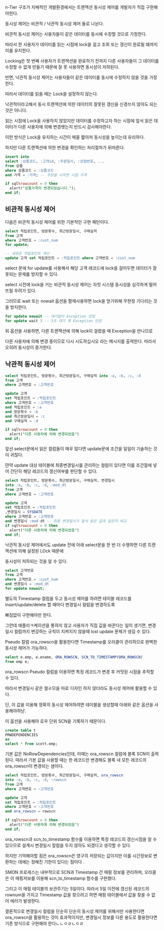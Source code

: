 n-Tier 구조가 지배적인 개발환경에서는 트랜잭션 동시성 제어를 개발자가 직접 구현해야한다.

동시성 제어는 비관적 / 낙관적 동시성 제어 둘로 나뉜다.

비관적 동시성 제어는 사용자들이 같은 데이터를 동시에 수장할 것으로 가정한다.

따라서 한 사용자가 데이터를 읽는 시점에 lock을 걸고 조회 또는 갱신이 완료될 떄까지 이를 유지한다.

Locking은 첫 번째 사용자가 트랜잭션을 완료하기 전까지 다른 사용자들이 그 데이터를 수정할 수 없게 만들기 때문에 잘 못 사용하면 동시성이 저하된다.

반면, 낙관적 동시성 제어는 사용자들이 같은 데이터를 동시에 수정하지 않을 것을 가정한다.

따라서 데이터를 읽을 때는 Lock을 설정하지 않는다.

낙관적이라고해서 동시 트랜잭션에 의한 데이터의 잘못된 갱신을 신경쓰지 않아도 되는것은 아니다.

읽는 시점에 Lock을 사용하지 않았지만 데이터를 수정하고자 하는 시점에 앞서 읽은 데이터가 다른 사용자에 의해 변경됏는지 반드시 검사해야한다.

이런 방식은 Lock을 유지하는 시간이 매울 짧아져 동시성을 높이는데 유리하다.

하지만 다른 트랜잭션에 의한 변경을 확인하는 처리절차가 뒤따른다.

```sql
insert into
select :상품코드, :고객id, :주문일시, :상점번호, ...
from 상품
where 상품코드 = :상품코드
and 가격 = :가격; -- 주문을 시작한 시점 가격

if sql%rowcount = 0 then
  alert("상품가격이 변경되었습니다.");
end if;
```

## 비관적 동시성 제어

다음은 비관적 동시성 제어를 위한 기본적인 구현 패턴이다.

```sql
select 적립포인트, 방문횟수, 최근방문일시, 구매실적
from 고객
where 고객번호 = :cust_num
for update;

-- 새로운 적립포인트 계산
update 고객 set 적립포인트 = :적립포인트 where 고객번호 = :cust_num
```

select 문에 for update를 사용해서 해당 고객 레코드에 lock을 걸어두면 데이터가 잘못되는 문제를 방지할 수 있다.

select 시전에 lock을 거는 비관적 동시성 제어는 자칫 시스템 동시성을 심각하게 떨어뜨릴 우려가 있다.

그러므로 wait 또는 nowait 옵션을 함께사용하면 lock을 얻기위해 무한정 기다리는 것을 방지한다.

```sql
for update nowait -- 대기없이 Exception 던짐
for update wait 3 -- 3초 대기 후 Exception 던짐
```

위 옵션을 사용하면, 다른 트랜잭션에 의해 lock이 걸렸을 때 Exception을 만나므로

다른 사용자에 의해 변경 중이므로 다시 시도하십시오 라는 메시지를 출력한다. 따라서 오히려 동시성이 증가한다.

## 낙관적 동시성 제어

```sql
select 적립포인트, 방문횟수, 최근방문일시, 구매실적 into :a, :b, :c, :d
from 고객
where 고객변호 = :고객번호

update 고객
set 적립포인트 = :적립포인트
where 고객번호 = :고객번호
and 적립포인트 = :a
and 방문횟수 = :b
and 최근방문일시 = :c
and 구매실적 = :d

if sql%rowcount = 0 then
  alert("다른 사용자에 의해 변경되었음")
end if;
```

앞선 select문에서 읽은 컬럼들이 매우 많다면 update문에 조건을 일일이 기술하는 것이 귀찮다.

먄약 update 대상 테이블에 최종변경일시를 관리하는 컬럼이 있다면 이를 조건절에 넣어 간단히 해당 레코드의 갱신여부를 판단할 수 있다.

```sql
select 적립포인트, 방문횟수, 최근방문일시, 구매실적, 변경일시
into :a, :b, :c, :d, :mod_dt
from 고객
where 고객변호 = :고객번호

update 고객
set 적립포인트 = :적립포인트
,변경일시 = SYSDATE
where 고객번호 = :고객번호
and 변경일시 :mod-dt -- 최종 변경일시가 앞서 읽은 값과 같은지 비교
if sql%rowcount = 0 then
  alert("다른 사용자에 의해 변경되었음")
end if;
```

낙관적 동시성 제어에서도 update 전에 아래 select문을 한 번 더 수행하면 다른 트랜잭션에 의해 설정된 LOck 때문에

동시성이 저하되는 것을 알 수 있다.

```sql
select 고객번호
from 고객
where 고객번호 = :cust_num
and 변경일시 = :mod_dt
for update nowait;
```

별도의 Timestamp 컬럼을 두고 동시성 제어를 하려면 테이블 레코드를 insert/update/delete 할 때마다 변경일시 컬럼을 변경하도록

빠짐없이 구현해야만 한다.

그런데 애플리ㅋ케이션을 통하지 않고 사용자가 직접 값을 바꾼다는 일이 생기면, 변경일시 컬럼까지 변강하는 규칙이 지켜지지 않을때 lost update 문제가 생길 수 있다.

Pseudo 칼럼 ora_rowscn을 활용한다면 Timestamp를 오라클이 관리하므로 완벽한 동시성 제어가 가능하다.

```sql
select e.emp, e.ename, ORA_ROWSCN, SCN_TO_TIMESTAMP(ORA_ROWSCN)
from emp e;
```

ora_rowscn Pseudo 컬럼을 이용하면 특정 레코드가 변경 후 커밋된 시점을 추적할 수 있다.

따라서 변경일시 같은 컬ㄹ므을 따로 디자인 하지 않더라도 동시성 제어에 활용할 수 있다.

단, 이 값을 이용해 정확히 동시성 제어하려면 테이블을 생성할때 아래와 같은 옵션을 사용해야하낟.

이 옵션을 사용해야 로우 단위 SCN을 기록하기 때문이다.

```sql
create table t
PRWDEPENDENCIES
as
select * from scott.emp;
```

기본 값은 NoRowDependencies인데, 이때는 ora_rowscn 컬럼에 블록 SCN이 출력된다. 따라서 기본 값을 사용할 때는 한 레코드만 변경해도 블록 내 모든 레코드의 ora_rowscn이 변경되는 샘이다.

```sql
select 적립포인트, 방문횟수, 최근방문일시, 구매실적, ora_rowscn
into :a, :b, :c, :d, :rowscn
from 고객
where 고객변호 = :고객번호

update 고객
set 적립포인트 = :적립포인트
where 고객번호 = :고객번호
and ora_rowscn = rowscn

if sql%rowcount = 0 then
  alert("다른 사용자에 의해 변경되었음")
end if;
```

ora_rowscn과 scn_to_timestamp 함수를 이용하면 특정 레코드의 갱신시점을 알 수 있으므로 설계시 변경일시 칼럼을 두지 않아도 되겠다고 생각할 수 있다.

하지만 기억해야할 점은 ora_rowscn은 영구히 저장되는 값이지만 이를 시간정보로 변환하는 데에는 정해진 기한이 있다는 점이다 .

SMON 프로세스는 내부적으로 SCN과 Timestamp 간 매핑 정보를 관리하며, 오라클은 이 매핑저보를 이용해 scn_to_timestamp 함수를 구현했다.

그리고 이 매핑 테이블의 보관주기는 5일이다. 따라서 5일 이전에 갱신된 레코드의 rownum을 가지고 Timestamp 값을 찾으려고 하면 매핑 테이블에서 값을 찾을 수 없어 에러가 발생한다.

결론적으로 변경일시 컬럼을 단순히 단순히 동시성 제어를 위해서만 사용한다면 ora_rowscn을 활용하는 것이 효과적이지만, 변경일시 정보를 다른 용도로 활용한다면 기존 방식으로 구현해야 한다ㄴㄴㅇㄹㄴㅇㄹ
